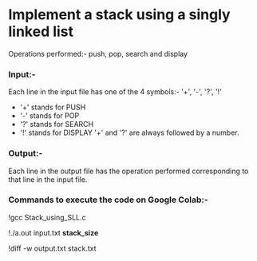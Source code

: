 <h1> Implement a stack using a singly linked list </h1>

Operations performed:- push, pop, search and display


<b> <h3> Input:- </h3> </b>
Each line in the input file has one of the 4 symbols:- '+', '-', '?', '!'
  - '+' stands for PUSH
  - '-' stands for POP
  - '?' stands for SEARCH
  - '!' stands for DISPLAY
'+' and '?' are always followed by a number.

<b> <h3> Output:- </h3> </b>

Each line in the output file has the operation performed corresponding to that line in the input file.


<b> <h3> Commands to execute the code on Google Colab:- </h3> </b>

!gcc Stack_using_SLL.c

!./a.out input.txt <b> stack_size </b>

!diff -w output.txt stack.txt
